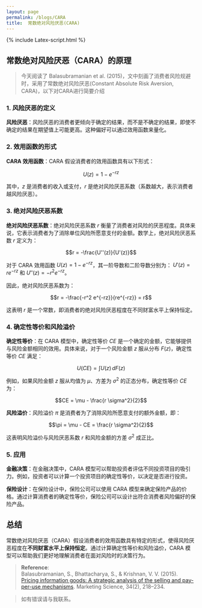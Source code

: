 ```yaml
---
layout: page
permalink: /blogs/CARA
title:  常数绝对风险厌恶(CARA)
---
```

{% include Latex-script.html %}



## 常数绝对风险厌恶（CARA）的原理
> 今天阅读了 Balasubramanian et al. (2015)，文中刻画了消费者风险规避时，采用了常数绝对风险厌恶(Constant Absolute Risk Aversion, CARA)，以下对CARA进行简要介绍

### 1. 风险厌恶的定义
**风险厌恶**：风险厌恶的消费者更倾向于确定的结果，而不是不确定的结果，即使不确定的结果在期望值上可能更高。这种偏好可以通过效用函数来量化。

### 2. 效用函数的形式
**CARA 效用函数**：CARA 假设消费者的效用函数具有以下形式：

$$U(z) = 1 - e^{-rz}$$  

其中，$z$ 是消费者的收入或支付，$r$ 是绝对风险厌恶系数（系数越大，表示消费者越风险厌恶）。

### 3. 绝对风险厌恶系数
**绝对风险厌恶系数**：绝对风险厌恶系数 $r$ 衡量了消费者对风险的厌恶程度。具体来说，它表示消费者为了消除单位风险所愿意支付的金额。数学上，绝对风险厌恶系数 $r$ 定义为：  

$$r = -\frac{U''(z)}{U'(z)}$$  

对于 CARA 效用函数 $U(z) = 1 - e^{-rz}$，其一阶导数和二阶导数分别为： $U'(z) = re^{-rz}$ 和 $U''(z) = -r^2 e^{-rz}$。

因此，绝对风险厌恶系数为：

$$r = -\frac{-r^2 e^{-rz}}{re^{-rz}} = r$$  

这表明 $r$ 是一个常数，即消费者的绝对风险厌恶程度在不同财富水平上保持恒定。

### 4. 确定性等价和风险溢价
**确定性等价**：在 CARA 模型中，确定性等价 $CE$ 是一个确定的金额，它能够提供与风险金额相同的效用。具体来说，对于一个风险金额 $z$ 服从分布 $F(z)$，确定性等价 $CE$ 满足：  

$$U(CE) = \int U(z) \, dF(z)$$

例如，如果风险金额 $z$ 服从均值为 $\mu$、方差为 $\sigma^2$ 的正态分布，确定性等价 $CE$ 为：  

$$CE = \mu - \frac{r \sigma^2}{2}$$  

**风险溢价**：风险溢价 $\pi$ 是消费者为了消除风险所愿意支付的额外金额，即：  

$$\pi = \mu - CE = \frac{r \sigma^2}{2}$$  

这表明风险溢价与风险厌恶系数 $r$ 和风险金额的方差 $\sigma^2$ 成正比。

### 5. 应用
**金融决策**：在金融决策中，CARA 模型可以帮助投资者评估不同投资项目的吸引力。例如，投资者可以计算一个投资项目的确定性等价，以决定是否进行投资。  

**保险设计**：在保险设计中，保险公司可以使用 CARA 模型来确定保险产品的价格。通过计算消费者的确定性等价，保险公司可以设计出符合消费者风险偏好的保险产品。

## 总结
常数绝对风险厌恶（CARA）假设消费者的效用函数具有特定的形式，使得风险厌恶程度在**不同财富水平上保持恒定**。通过计算确定性等价和风险溢价，CARA 模型可以帮助我们更好地理解消费者在面对风险时的决策行为。

>**Reference**: <br>
Balasubramanian, S., Bhattacharya, S., & Krishnan, V. V. (2015). [Pricing information goods: A strategic analysis of the selling and pay-per-use mechanisms](https://doi.org/10.1287/mksc.2014.0894). Marketing Science, 34(2), 218–234. 


> 如有错误请与我联系。